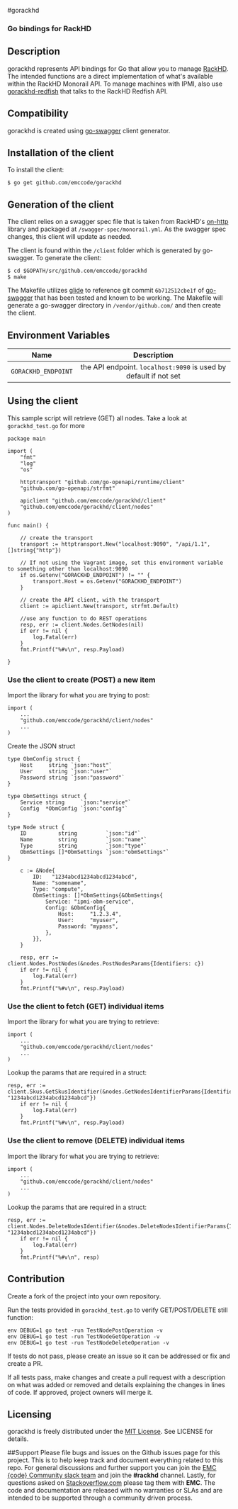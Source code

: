 #gorackhd

### Go bindings for RackHD

## Description
gorackhd represents API bindings for Go that allow you to manage [RackHD](https://github.com/RackHD/RackHD). The intended functions are a direct implementation of what's available within the RackHD Monorail API. To manage machines with IPMI, also use [gorackhd-redfish](https://github.com/emccode/gorackhd-redfish) that talks to the RackHD Redfish API.

## Compatibility
gorackhd is created using [go-swagger](https://github.com/go-swagger/go-swagger) client generator.

## Installation of the client
To install the client:
```
$ go get github.com/emccode/gorackhd
```

## Generation of the client

The client relies on a swagger spec file that is taken from RackHD's [on-http](https://github.com/RackHD/on-http) library and packaged at `/swagger-spec/monorail.yml`. As the swagger spec changes, this client will update as needed.

The client is found within the `/client` folder which is generated by go-swagger. To generate the client:
```
$ cd $GOPATH/src/github.com/emccode/gorackhd
$ make
```

The Makefile utilizes [glide](https://github.com/Masterminds/glide) to reference git commit `6b712512cbe1f` of [go-swagger](https://github.com/go-swagger/go-swagger) that has been tested and known to be working. The Makefile will generate a go-swagger directory in `/vendor/github.com/` and then create the client.

## Environment Variables
| Name        | Description           |
| ------------- |:-------------:|
| `GORACKHD_ENDPOINT`      | the API endpoint. `localhost:9090` is used by default if not set             |


## Using the client

This sample script will retrieve (GET) all nodes. Take a look at `gorackhd_test.go` for more

```
package main

import (
    "fmt"
    "log"
    "os"

    httptransport "github.com/go-openapi/runtime/client"
    "github.com/go-openapi/strfmt"

    apiclient "github.com/emccode/gorackhd/client"
    "github.com/emccode/gorackhd/client/nodes"
)

func main() {

    // create the transport
    transport := httptransport.New("localhost:9090", "/api/1.1", []string{"http"})

    // If not using the Vagrant image, set this environment variable to something other than localhost:9090
    if os.Getenv("GORACKHD_ENDPOINT") != "" {
        transport.Host = os.Getenv("GORACKHD_ENDPOINT")
    }

    // create the API client, with the transport
    client := apiclient.New(transport, strfmt.Default)

    //use any function to do REST operations
    resp, err := client.Nodes.GetNodes(nil)
    if err != nil {
        log.Fatal(err)
    }
    fmt.Printf("%#v\n", resp.Payload)

}

```

### Use the client to create (POST) a new item
Import the library for what you are trying to post:
```
import (
    ...
    "github.com/emccode/gorackhd/client/nodes"
    ...
)
```

Create the JSON struct
```
type ObmConfig struct {
    Host     string `json:"host"`
    User     string `json:"user"`
    Password string `json:"password"`
}

type ObmSettings struct {
    Service string     `json:"service"`
    Config  *ObmConfig `json:"config"`
}

type Node struct {
    ID          string         `json:"id"`
    Name        string         `json:"name"`
    Type        string         `json:"type"`
    ObmSettings []*ObmSettings `json:"obmSettings"`
}
```


```
    c := &Node{
        ID:   "1234abcd1234abcd1234abcd",
        Name: "somename",
        Type: "compute",
        ObmSettings: []*ObmSettings{&ObmSettings{
            Service: "ipmi-obm-service",
            Config: &ObmConfig{
                Host:     "1.2.3.4",
                User:     "myuser",
                Password: "mypass",
            },
        }},
    }

    resp, err := client.Nodes.PostNodes(&nodes.PostNodesParams{Identifiers: c})
    if err != nil {
        log.Fatal(err)
    }
    fmt.Printf("%#v\n", resp.Payload)
```

### Use the client to fetch (GET) individual items

Import the library for what you are trying to retrieve:
```
import (
    ...
    "github.com/emccode/gorackhd/client/nodes"
    ...
)
```

Lookup the params that are required in a struct:
```
resp, err := client.Skus.GetSkusIdentifier(&nodes.GetNodesIdentifierParams{Identifier: "1234abcd1234abcd1234abcd"})
    if err != nil {
        log.Fatal(err)
    }
    fmt.Printf("%#v\n", resp.Payload)

```

### Use the client to remove (DELETE) individual items
Import the library for what you are trying to retrieve:
```
import (
    ...
    "github.com/emccode/gorackhd/client/nodes"
    ...
)
```

Lookup the params that are required in a struct:
```
resp, err := client.Nodes.DeleteNodesIdentifier(&nodes.DeleteNodesIdentifierParams{Identifier: "1234abcd1234abcd1234abcd"})
    if err != nil {
        log.Fatal(err)
    }
    fmt.Printf("%#v\n", resp)
```

## Contribution
Create a fork of the project into your own repository.

Run the tests provided in `gorackhd_test.go` to verify GET/POST/DELETE still function:
```
env DEBUG=1 go test -run TestNodePostOperation -v
env DEBUG=1 go test -run TestNodeGetOperation -v
env DEBUG=1 go test -run TestNodeDeleteOperation -v
```

If tests do not pass, please create an issue so it can be addressed or fix and create a PR.

If all tests pass, make changes and create a pull request with a description on what was added or removed and details explaining the changes in lines of code. If approved, project owners will merge it.

## Licensing
gorackhd is freely distributed under the [MIT License](http://emccode.github.io/sampledocs/LICENSE "LICENSE"). See LICENSE for details.

##Support
Please file bugs and issues on the Github issues page for this project. This is to help keep track and document everything related to this repo. For general discussions and further support you can join the [EMC {code} Community slack team](http://community.emccode.com/) and join the **#rackhd** channel. Lastly, for questions asked on [Stackoverflow.com](https://stackoverflow.com) please tag them with **EMC**. The code and documentation are released with no warranties or SLAs and are intended to be supported through a community driven process.
